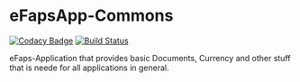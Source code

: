 # eFapsApp-Commons

[![Codacy Badge](https://api.codacy.com/project/badge/Grade/72a3e65b044d489db2d7707848f61ddb)](https://www.codacy.com/app/eFaps/eFapsApp-Commons?utm_source=github.com&amp;utm_medium=referral&amp;utm_content=eFaps/eFapsApp-Commons&amp;utm_campaign=Badge_Grade)
[![Build Status](https://travis-ci.org/eFaps/eFapsApp-Commons.svg?branch=master)](https://travis-ci.org/eFaps/eFapsApp-Commons)

eFaps-Application that provides basic Documents, Currency and other stuff that is neede for all applications in general.
